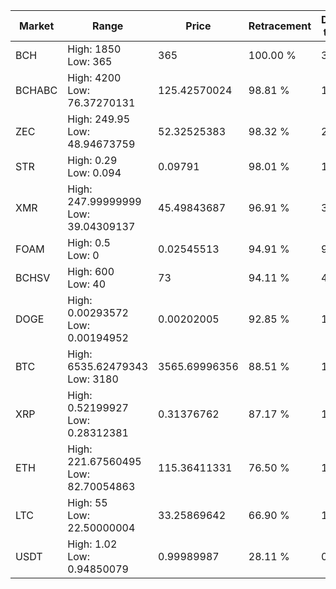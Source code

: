 | Market | Range | Price| Retracement | Doubles to 50% |
| --- | --- | --- | --- | --- |
| BCH | High: 1850<br />Low: 365 | 365 | 100.00 % | 3.03 |
| BCHABC | High: 4200<br />Low: 76.37270131 | 125.42570024 | 98.81 % | 17.05 |
| ZEC | High: 249.95<br />Low: 48.94673759 | 52.32525383 | 98.32 % | 2.86 |
| STR | High: 0.29<br />Low: 0.094 | 0.09791 | 98.01 % | 1.96 |
| XMR | High: 247.99999999<br />Low: 39.04309137 | 45.49843687 | 96.91 % | 3.15 |
| FOAM | High: 0.5<br />Low: 0 | 0.02545513 | 94.91 % | 9.82 |
| BCHSV | High: 600<br />Low: 40 | 73 | 94.11 % | 4.38 |
| DOGE | High: 0.00293572<br />Low: 0.00194952 | 0.00202005 | 92.85 % | 1.21 |
| BTC | High: 6535.62479343<br />Low: 3180 | 3565.69996356 | 88.51 % | 1.36 |
| XRP | High: 0.52199927<br />Low: 0.28312381 | 0.31376762 | 87.17 % | 1.28 |
| ETH | High: 221.67560495<br />Low: 82.70054863 | 115.36411331 | 76.50 % | 1.32 |
| LTC | High: 55<br />Low: 22.50000004 | 33.25869642 | 66.90 % | 1.17 |
| USDT | High: 1.02<br />Low: 0.94850079 | 0.99989987 | 28.11 % | 0.00 |

